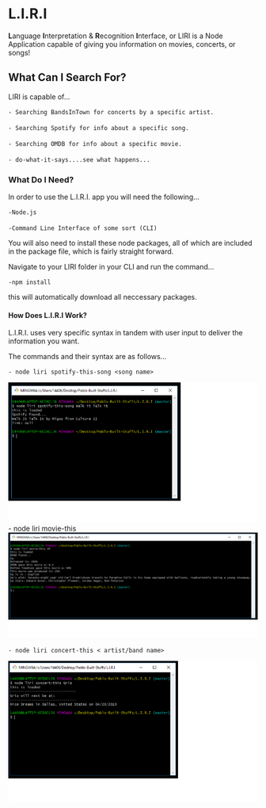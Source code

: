 # L.I.R.I
**L**anguage **I**nterpretation & **R**ecognition **I**nterface, or LIRI is a Node Application capable of giving you information on movies, concerts, or songs!

## What Can I Search For?
LIRI is capable of...

    - Searching BandsInTown for concerts by a specific artist.

    - Searching Spotify for info about a specific song.

    - Searching OMDB for info about a specific movie.

    - do-what-it-says....see what happens...
### What Do I Need?
In order to use the L.I.R.I. app you will need the following...

    -Node.js 

    -Command Line Interface of some sort (CLI)

You will also need to install these node packages, all of which are included in the package file, which is fairly straight forward.

Navigate to your LIRI folder in your CLI and run the command...

    -npm install

this will automatically download all neccessary packages.

#### How Does L.I.R.I Work?
L.I.R.I. uses very specific syntax in tandem with user input to deliver the information you want.

The commands and their syntax are as follows...

    - node liri spotify-this-song <song name>
![spotify-this-song](images/spotthisex.png)
    - node liri movie-this <movie name>
![movie-this](images/movthisex.png)

    - node liri concert-this < artist/band name>
![concert-this](images/conthisex.png)

